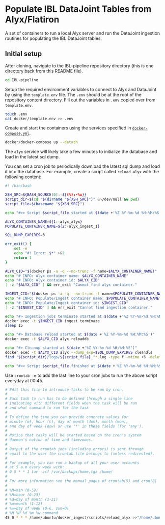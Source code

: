 # Populate IBL DataJoint Tables from Alyx/Flatiron

A set of containers to run a local Alyx server and run the DataJoint ingestion routines for populating the IBL DataJoint tables.

## Initial setup

After cloning, navigate to the IBL-pipeline repository directory (this is one directory back from this README file).

```bash
cd IBL-pipeline
```

Setup the required environment variables to connect to Alyx and DataJoint by using the `template.env` file. The `.env` should be at the root of the repository content directory. Fill out the variables in `.env` copied over from `template.env`.

```bash
touch .env
cat docker/template.env >> .env
```

Create and start the containers using the services specified in [`docker-compose.yml`](docker-compose.yml).

```bash
docker/docker-compose up --detach
```

The `alyx` service will likely take a few minutes to initialize the database and load in the latest sql dump.

You can set a cron job to periodically download the latest sql dump and load it into the database. For example, create a script called `reload_alyx` with the following content:

```bash
#! /bin/bash

XSH_SRC=${BASH_SOURCE[0]:-${(%):-%x}}
script_dir=$(cd "$(dirname "${XSH_SRC}")" &>/dev/null && pwd)
script_file=$(basename "${XSH_SRC}")

echo "#>> Script $script_file started at $(date +'%Z %Y-%m-%d %H:%M:%S')"

ALYX_CONTAINER_NAME=${1:-alyx_alyx}
POPULATE_CONTAINER_NAME=${2:-alyx_ingest_1}

SQL_DUMP_EXPIRES=3

err_exit() {
	set -e
	echo "#! Error: $*" >&2
	return 1
}

ALYX_CID="$(docker ps -a -q --no-trunc -f name=$ALYX_CONTAINER_NAME)"
echo "# INFO: Alyx container name: $ALYX_CONTAINER_NAME"
echo "# INFO: Alyx container id: $ALYX_CID"
[ -z "$ALYX_CID" ] && err_exit "Cannot find alyx container."

INGEST_CID="$(docker ps -a -q --no-trunc -f name=$POPULATE_CONTAINER_NAME)"
echo "# INFO: Populate/Ingest container name: $POPULATE_CONTAINER_NAME"
echo "# INFO: Populate/Ingest container id: $INGEST_CID"
[ -z "$INGEST_CID" ] && err_exit "Cannot find ingestion container."

echo "#> Ingestion jobs terminate started at $(date +'%Z %Y-%m-%d %H:%M:%S')"
docker exec -t $INGEST_CID ingest terminate
sleep 15

echo "#> Database reload started at $(date +'%Z %Y-%m-%d %H:%M:%S')"
docker exec -t $ALYX_CID alyx reloaddb

echo "#> Cleanup started at $(date +'%Z %Y-%m-%d %H:%M:%S')"
docker exec -t $ALYX_CID alyx --dump_exp=$SQL_DUMP_EXPIRES cleandls
find "${script_dir}/logs/${script_file}_"*.log -type f -mtime +6 -delete 2>/dev/null

echo "#<< Script $script_file finished at $(date +'%Z %Y-%m-%d %H:%M:%S')"
```

Use `crontab -e` to add the last line to your cron jobs to run the above script everyday at 00:45. 

```bash
# Edit this file to introduce tasks to be run by cron.
#
# Each task to run has to be defined through a single line
# indicating with different fields when the task will be run
# and what command to run for the task
#
# To define the time you can provide concrete values for
# minute (m), hour (h), day of month (dom), month (mon),
# and day of week (dow) or use '*' in these fields (for 'any').
#
# Notice that tasks will be started based on the cron's system
# daemon's notion of time and timezones.
#
# Output of the crontab jobs (including errors) is sent through
# email to the user the crontab file belongs to (unless redirected).
#
# For example, you can run a backup of all your user accounts
# at 5 a.m every week with:
# 0 5 * * 1 tar -zcf /var/backups/home.tgz /home/
#
# For more information see the manual pages of crontab(5) and cron(8)
#
# %M=min (0-59)
# %H=hour (0-23)
# %d=day of month (1-31)
# %m=month (1-12)
# %w=day of week (0-6, sun=0)
# %M %H %d %m %w command
45 0 * * * /home/ubuntu/docker_ingest/scripts/reload_alyx >>"/home/ubuntu/docker_ingest/scripts/logs/reload_alyx_$(date +'\%Y-\%m-\%d_\%H_\%M').log" 2>&1
```
